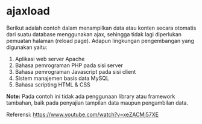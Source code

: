 # ajaxload

Berikut adalah contoh dalam menampilkan data atau konten secara otomatis dari suatu database menggunakan ajax, sehingga tidak lagi diperlukan pemuatan halaman (reload page). Adapun lingkungan pengembangan yang digunakan yaitu:
<ol>
  <li>Aplikasi web server Apache</li>
  <li>Bahasa pemrograman PHP pada sisi server</li>
  <li>Bahasa pemrograman Javascript pada sisi client</li>
  <li>Sistem manajemen basis data MySQL</li>
  <li>Bahasa scripting HTML & CSS</li>
</ol>

<strong>Note:</strong> Pada contoh ini tidak ada penggunaan library atau framework tambahan, baik pada penyajian tampilan data maupun pengambilan data.

Referensi:
https://www.youtube.com/watch?v=xeZACMj57XE
